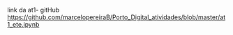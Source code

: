 link da at1- gitHub
https://github.com/marcelopereiraB/Porto_Digital_atividades/blob/master/at1_ete.ipynb

